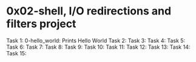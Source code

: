 # 0x02-shell, I/O redirections and filters project
Task 1: 0-hello_world: Prints Hello World
Task 2:
Task 3:
Task 4:
Task 5:
Task 6:
Task 7:
Task 8:
Task 9:
Task 10:
Task 11:
Task 12:
Task 13:
Task 14:
Task 15:

